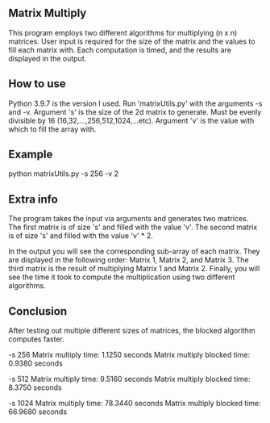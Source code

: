 ## Matrix Multiply

This program employs two different algorithms for multiplying (n x n) matrices.
User input is required for the size of the matrix and the values to fill each matrix with.
Each computation is timed, and the results are displayed in the output.

## How to use

Python 3.9.7 is the version I used.
Run 'matrixUtils.py' with the arguments -s and -v.
Argument 's' is the size of the 2d matrix to generate. Must be evenly divisible by 16 (16,32,...,256,512,1024,...etc).
Argument 'v' is the value with which to fill the array with.

## Example

python matrixUtils.py -s 256 -v 2

## Extra info

The program takes the input via arguments and generates two matrices.
The first matrix is of size 's' and filled with the value 'v'.
The second matrix is of size 's' and filled with the value 'v' * 2.

In the output you will see the corresponding sub-array of each matrix.
They are displayed in the following order: Matrix 1, Matrix 2, and Matrix 3.
The third matrix is the result of multiplying Matrix 1 and Matrix 2.
Finally, you will see the time it took to compute the multiplication using two different algorithms.

## Conclusion

After testing out multiple different sizes of matrices, the blocked algorithm computes faster.

-s 256
Matrix multiply time: 1.1250 seconds
Matrix multiply blocked time: 0.9380 seconds

-s 512
Matrix multiply time: 9.5160 seconds
Matrix multiply blocked time: 8.3750 seconds

-s 1024
Matrix multiply time: 78.3440 seconds
Matrix multiply blocked time: 66.9680 seconds